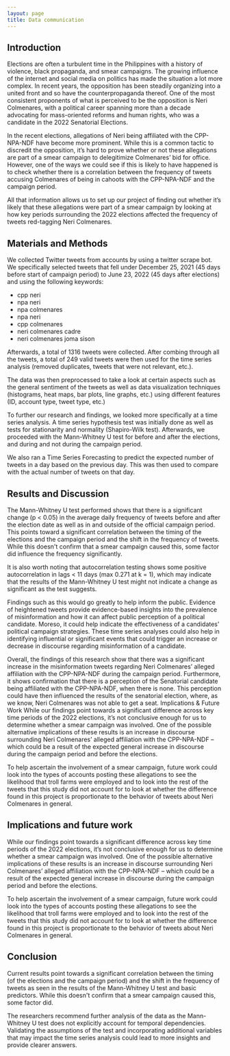 ```yaml
---
layout: page
title: Data communication
---
```


## Introduction
Elections are often a turbulent time in the Philippines with a history of violence, black propaganda, and smear campaigns.  The growing influence of the internet and social media on politics has made the situation a lot more complex. In recent years, the opposition has been steadily organizing into a united front and so have the counterpropaganda thereof. One of the most consistent proponents of what is perceived to be the opposition is Neri Colmenares, with a political career spanning more than a decade advocating for mass-oriented reforms and human rights, who was a candidate in the 2022 Senatorial Elections.

In the recent elections, allegations of Neri being affiliated with the CPP-NPA-NDF have become more prominent. While this is a common tactic to discredit the opposition, it’s hard to prove whether or not these allegations are part of a smear campaign to delegitimize Colmenares’ bid for office. However, one of the ways we could see if this is likely to have happened is to check whether there is a correlation between the frequency of tweets accusing Colmenares of being in cahoots with the CPP-NPA-NDF and the campaign period.

All that information allows us to set up our project of finding out whether it’s likely that these allegations were part of a smear campaign by looking at how key periods surrounding the 2022 elections affected the frequency of tweets red-tagging Neri Colmenares.

## Materials and Methods

We collected Twitter tweets from accounts by using a twitter scrape bot. We specifically selected tweets that fell under  December 25, 2021 (45 days before start of campaign period) to June 23, 2022 (45 days after elections) and using the following keywords:

- cpp neri
- npa neri
- npa colmenares
- npa neri
- cpp colmenares
- neri colmenares cadre
- neri colmenares joma sison

Afterwards, a total of 1316 tweets were collected. After combing through all the tweets, a total of 249 valid tweets were then used for the time series analysis (removed duplicates, tweets that were not relevant, etc.).

The data was then preprocessed to take a look at certain aspects such as the general sentiment of the tweets as well as data visualization techniques (histograms, heat maps, bar plots, line graphs, etc.) using different features (ID, account type, tweet type, etc.)

To further our research and findings, we looked more specifically at a time series analysis. A time series hypothesis test was initially done as well as tests for stationarity and normality (Shapiro-Wilk test). Afterwards, we proceeded with the Mann-Whitney U test for before and after the elections, and during and not during the campaign period.

We also ran a Time Series Forecasting to predict the expected number of tweets in a day based on the previous day. This was then used to compare with the actual number of tweets on that day.

## Results and Discussion

The Mann-Whitney U test performed shows that there is a significant change (p < 0.05) in the average daily frequency of tweets before and after the election date as well as in and outside of the official campaign period. This points toward a significant correlation between the timing of the elections and the campaign period and the shift in the frequency of tweets. While this doesn't confirm that a smear campaign caused this, some factor did influence the frequency significantly.

It is also worth noting that autocorrelation testing shows some positive autocorrelation in lags < 11 days (max 0.271 at k = 1), which may indicate that the results of the Mann-Whitney U test might not indicate a change as significant as the test suggests.

Findings such as this would go greatly to help inform the public. Evidence of heightened tweets provide evidence-based insights into the prevalence of misinformation and how it can affect public perception of a political candidate. Moreso, it could help indicate the  effectiveness of a candidates’ political campaign strategies. These time series analyses could also help in identifying influential or significant events that could trigger an increase or decrease in discourse regarding misinformation of a candidate.

Overall, the findings of this research show that there was a significant  increase in the misinformation tweets regarding Neri Colmenares’ alleged affiliation with the CPP-NPA-NDF during the campaign period. Furthermore, it shows confirmation that there is a perception of the Senatorial candidate being affiliated with the CPP-NPA-NDF, when there is none. This perception could have then influenced the results of the senatorial election, where, as we know, Neri Colmenares was not able to get a seat.
Implications & Future Work
While our findings point towards a significant difference across key time periods of the 2022 elections, it’s not conclusive enough for us to determine whether a smear campaign was involved. One of the possible alternative implications of these results is an increase in discourse surrounding Neri Colmenares’ alleged affiliation with the CPP-NPA-NDF – which could be a result of the expected general increase in discourse during the campaign period and before the elections.

To help ascertain the involvement of a smear campaign, future work could look into the types of accounts posting these allegations to see the likelihood that troll farms were employed and to look into the rest of the tweets that this study did not account for  to look at whether the difference found in this project is proportionate to the behavior of tweets about Neri Colmenares in general.

## Implications and future work

While our findings point towards a significant difference across key time periods of the 2022 elections, it’s not conclusive enough for us to determine whether a smear campaign was involved. One of the possible alternative implications of these results is an increase in discourse surrounding Neri Colmenares’ alleged affiliation with the CPP-NPA-NDF – which could be a result of the expected general increase in discourse during the campaign period and before the elections.

To help ascertain the involvement of a smear campaign, future work could look into the types of accounts posting these allegations to see the likelihood that troll farms were employed and to look into the rest of the tweets that this study did not account for  to look at whether the difference found in this project is proportionate to the behavior of tweets about Neri Colmenares in general.

## Conclusion

Current results point towards a significant correlation between the timing (of the elections and the campaign period) and the shift in the frequency of tweets as seen in the results of the Mann-Whitney U test and basic predictors. While this doesn't confirm that a smear campaign caused this, some factor did.

The researchers recommend further analysis of the data as the Mann-Whitney U test does not explicitly account for temporal dependencies. Validating the assumptions of the test and incorporating additional variables that may impact the time series analysis could lead to more insights and provide clearer answers.

